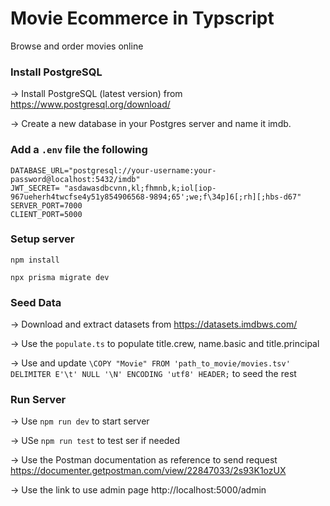 # Movie Ecommerce in Typscript

Browse and order movies online

### Install PostgreSQL
-> Install PostgreSQL (latest version) from https://www.postgresql.org/download/

-> Create a new database in your Postgres server and name it imdb.

### Add a ```.env``` file the following
```
DATABASE_URL="postgresql://your-username:your-password@localhost:5432/imdb"
JWT_SECRET= "asdawasdbcvnn,kl;fhmnb,k;iol[iop-967ueherh4twcfse4y51y854906568-9894;65';we;f\34p]6[;rh][;hbs-d67"
SERVER_PORT=7000
CLIENT_PORT=5000
```

### Setup server

```npm install```

```npx prisma migrate dev```


### Seed Data
-> Download and extract datasets from https://datasets.imdbws.com/

-> Use the ```populate.ts``` to populate title.crew, name.basic and title.principal

-> Use and update ```\COPY "Movie" FROM 'path_to_movie/movies.tsv' DELIMITER E'\t' NULL '\N' ENCODING 'utf8' HEADER;``` to seed the rest

### Run Server
-> Use ```npm run dev``` to start server

-> USe ```npm run test``` to test ser if needed

-> Use the Postman documentation as reference to send request https://documenter.getpostman.com/view/22847033/2s93K1ozUX

-> Use the link to use admin page http://localhost:5000/admin

